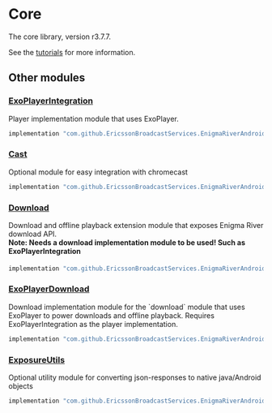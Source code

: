 # Core

The core library, version r3.7.7.

See the [tutorials](tutorials/index.md) for more information.

## Other modules

### [ExoPlayerIntegration](https://github.com/EricssonBroadcastServices/EnigmaRiverAndroidExoPlayerIntegration/tree/r3.7.7)

<p>Player implementation module that uses ExoPlayer.</p>

```gradle
implementation "com.github.EricssonBroadcastServices.EnigmaRiverAndroid:exoplayerintegration:r3.7.7"
```

### [Cast](https://github.com/EricssonBroadcastServices/EnigmaRiverAndroidCast/tree/r3.7.7)

<p>Optional module for easy integration with chromecast</p>

```gradle
implementation "com.github.EricssonBroadcastServices.EnigmaRiverAndroid:cast:r3.7.7"
```

### [Download](https://github.com/EricssonBroadcastServices/EnigmaRiverAndroidDownload/tree/r3.7.7)

<p>Download and offline playback extension module that exposes Enigma River download API.</p>
<h4 style="margin-top: -1em">Note: Needs a download implementation module to be used! Such as ExoPlayerIntegration</h4>

```gradle
implementation "com.github.EricssonBroadcastServices.EnigmaRiverAndroid:download:r3.7.7"
```

### [ExoPlayerDownload](https://github.com/EricssonBroadcastServices/EnigmaRiverAndroidExoPlayerDownload/tree/r3.7.7)

<p>Download implementation module for the `download` module that uses ExoPlayer to power downloads and offline playback. Requires ExoPlayerIntegration as the player implementation.</p>

```gradle
implementation "com.github.EricssonBroadcastServices.EnigmaRiverAndroid:exoPlayerDownload:r3.7.7"
```

### [ExposureUtils](https://github.com/EricssonBroadcastServices/EnigmaRiverAndroidExposureUtils/tree/r3.7.7)

<p>Optional utility module for converting json-responses to native java/Android objects</p>

```gradle
implementation "com.github.EricssonBroadcastServices.EnigmaRiverAndroid:exposureUtils:r3.7.7"
```